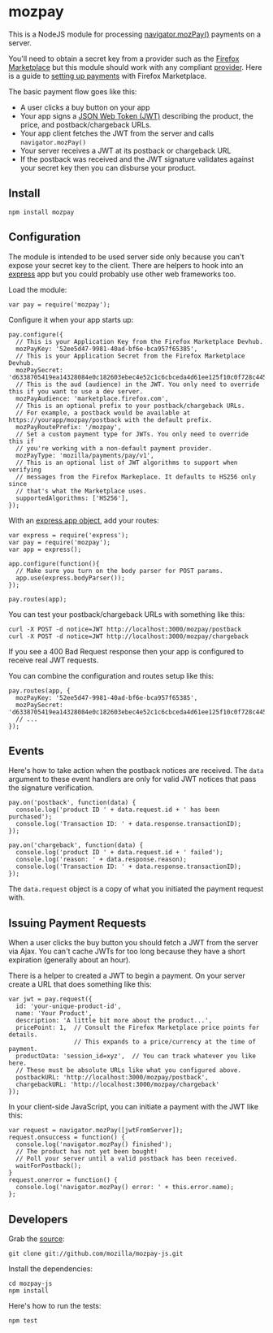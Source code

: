 # mozpay

This is a NodeJS module for processing
[navigator.mozPay()](https://wiki.mozilla.org/WebAPI/WebPayment) payments on a
server.

You'll need to obtain a secret key from a provider such as the
[Firefox Marketplace](https://marketplace.firefox.com/)
but this module should work with any compliant
[provider](https://wiki.mozilla.org/WebAPI/WebPaymentProvider).
Here is a guide to
[setting up payments](https://developer.mozilla.org/en-US/docs/Apps/Publishing/In-app_payments)
with Firefox Marketplace.

The basic payment flow goes like this:

* A user clicks a buy button on your app
* Your app signs a [JSON Web Token (JWT)](http://openid.net/specs/draft-jones-json-web-token-07.html)
  describing the product, the price, and postback/chargeback URLs.
* Your app client fetches the JWT from the server and calls `navigator.mozPay()`
* Your server receives a JWT at its postback or chargeback URL
* If the postback was received and the JWT signature validates against your secret
  key then you can disburse your product.

## Install

    npm install mozpay

## Configuration

The module is intended to be used server side only because you can't expose
your secret key to the client. There are helpers to hook into an
[express](http://expressjs.com/) app but you could probably use other web frameworks too.

Load the module:

    var pay = require('mozpay');

Configure it when your app starts up:

    pay.configure({
      // This is your Application Key from the Firefox Marketplace Devhub.
      mozPayKey: '52ee5d47-9981-40ad-bf6e-bca957f65385',
      // This is your Application Secret from the Firefox Marketplace Devhub.
      mozPaySecret: 'd6338705419ea14328084e0c182603ebec4e52c1c6cbceda4d61ee125f10c0f728c4451a4637e4e960b3293df8bb6ac5',
      // This is the aud (audience) in the JWT. You only need to override this if you want to use a dev server.
      mozPayAudience: 'marketplace.firefox.com',
      // This is an optional prefix to your postback/chargeback URLs.
      // For example, a postback would be available at https://yourapp/mozpay/postback with the default prefix.
      mozPayRoutePrefix: '/mozpay',
      // Set a custom payment type for JWTs. You only need to override this if
      // you're working with a non-default payment provider.
      mozPayType: 'mozilla/payments/pay/v1',
      // This is an optional list of JWT algorithms to support when verifying
      // messages from the Firefox Markeplace. It defaults to HS256 only since
      // that's what the Marketplace uses.
      supportedAlgorithms: ['HS256'],
    });

With an [express app object](http://expressjs.com/api.html#express), add your routes:

    var express = require('express');
    var pay = require('mozpay');
    var app = express();

    app.configure(function(){
      // Make sure you turn on the body parser for POST params.
      app.use(express.bodyParser());
    });

    pay.routes(app);

You can test your postback/chargeback URLs with something like this:

    curl -X POST -d notice=JWT http://localhost:3000/mozpay/postback
    curl -X POST -d notice=JWT http://localhost:3000/mozpay/chargeback

If you see a 400 Bad Request response then your app is configured to receive
real JWT requests.

You can combine the configuration and routes setup like this:

    pay.routes(app, {
      mozPayKey: '52ee5d47-9981-40ad-bf6e-bca957f65385',
      mozPaySecret: 'd6338705419ea14328084e0c182603ebec4e52c1c6cbceda4d61ee125f10c0f728c4451a4637e4e960b3293df8bb6ac5',
      // ...
    });

## Events

Here's how to take action when the postback notices are
received. The ``data`` argument to these event handlers are only for valid JWT
notices that pass the signature verification.

    pay.on('postback', function(data) {
      console.log('product ID ' + data.request.id + ' has been purchased');
      console.log('Transaction ID: ' + data.response.transactionID);
    });

    pay.on('chargeback', function(data) {
      console.log('product ID ' + data.request.id + ' failed');
      console.log('reason: ' + data.response.reason);
      console.log('Transaction ID: ' + data.response.transactionID);
    });

The ``data.request`` object is a copy of what you initiated the payment request
with.

## Issuing Payment Requests

When a user clicks the buy button you should fetch a JWT from the server via
Ajax. You can't cache JWTs for too long because they have a short expiration
(generally about an hour).

There is a helper to created a JWT to begin a payment.
On your server create a URL that does something like this:

    var jwt = pay.request({
      id: 'your-unique-product-id',
      name: 'Your Product',
      description: 'A little bit more about the product...',
      pricePoint: 1,  // Consult the Firefox Marketplace price points for details.
                      // This expands to a price/currency at the time of payment.
      productData: 'session_id=xyz',  // You can track whatever you like here.
      // These must be absolute URLs like what you configured above.
      postbackURL: 'http://localhost:3000/mozpay/postback',
      chargebackURL: 'http://localhost:3000/mozpay/chargeback'
    });

In your client-side JavaScript, you can initiate a payment with the JWT like
this:

    var request = navigator.mozPay([jwtFromServer]);
    request.onsuccess = function() {
      console.log('navigator.mozPay() finished');
      // The product has not yet been bought!
      // Poll your server until a valid postback has been received.
      waitForPostback();
    }
    request.onerror = function() {
      console.log('navigator.mozPay() error: ' + this.error.name);
    };

## Developers

Grab the [source](https://github.com/mozilla/mozpay-js):

    git clone git://github.com/mozilla/mozpay-js.git

Install the dependencies:

    cd mozpay-js
    npm install

Here's how to run the tests:

    npm test
